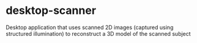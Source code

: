# desktop-scanner
Desktop application that uses scanned 2D images (captured using structured illumination) to reconstruct a 3D model of the scanned subject
